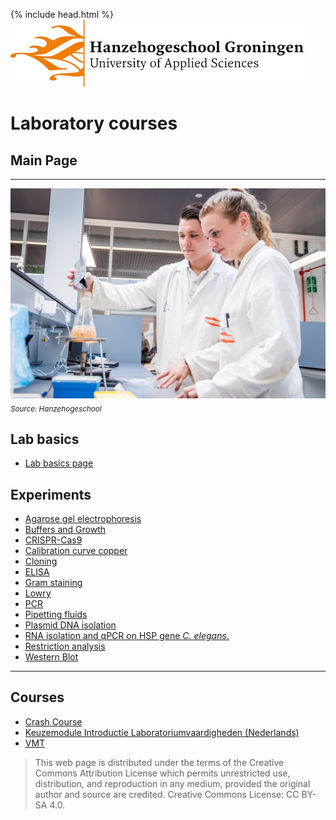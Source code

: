 {% include head.html %}
![Hanze](./hanze/hanze.png)

# Laboratory courses

## Main Page
---

![Pic](./impression/impression.jpg)
*<sub>Source: Hanzehogeschool</sub>*

## Lab basics
- [Lab basics page](./labbasics/labbasics.md)


## Experiments 

- [Agarose gel electrophoresis](./agarose_gel_electrophoresis/agarose_gel_electropheresis.md)
- [Buffers and Growth](./buffers_growth/buffers_growth.md)
- [CRISPR-Cas9](./crispr/crispr.md) 
- [Calibration curve copper](./calibration_curve_copper/calibration_curve_copper.md)
- [Cloning](./cloning/cloning.md) 
- [ELISA](./elisa/elisa.md) 
- [Gram staining](./gram_staining/gram_staining.md)
- [Lowry](./lowry/lowry.md)
- [PCR](./pcr/pcr.md) 
- [Pipetting fluids](./pipetting_fluids/pipetting_fluids.md)
- [Plasmid DNA isolation](./nucleic_acid_isolation/nucleic_acid_isolation.md) 
- [RNA isolation and qPCR on HSP gene *C. elegans*. ](./elegans/elegans.md) 
- [Restriction analysis](./restriction_analysis/restriction_analysis.md) 
- [Western Blot](./western_blot/western_blot.md) 

--- 

## Courses
- [Crash Course](./crash_course/crash_course.md)
- [Keuzemodule Introductie Laboratoriumvaardigheden (Nederlands)](./keuzemodule_intro_lab/keuzemodule_intro_lab.md)
- [VMT](./vmt/00_vmt_index.md) 



>This web page is distributed under the terms of the Creative Commons Attribution License which permits unrestricted use, distribution, and reproduction in any medium, provided the original author and source are credited.
>Creative Commons License: CC BY-SA 4.0.

